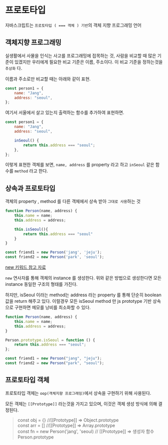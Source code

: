 # 프로토타입

자바스크립트는 `프로토타입 ( === 객체 ) 기반`의 객체 지향 프로그래밍 언어

## 객체지향 프로그래밍

실생활에서 사물을 인식는 사고를 프로그래밍에 접목하는 것, 사람을 비교할 때 많은 기준이 있겠지만 우리에게 필요한 비교 기준은 이름, 주소이다. 이 비교 기준을 정하는것을 `추상화` 다.

이름과 주소로만 비교할 때는 아래와 같이 표현.

```js
const person1 = {
    name: "Jang",
    address: "seoul",
};
```

여기서 서울에서 살고 있는지 출력하는 함수를 추가하여 표현하면.

```js
const person1 = {
    name: "Jang",
    address: "seoul",

    inSeoul() {
        return this.address === "seoul";
    },
};
```

이렇게 표현한 객체를 보면, `name, address` 를 property 라고 하고 `inSeoul` 같은 함수를 `method` 라고 한다.

## 상속과 프로토타입

객체의 property , method 를 다른 객체에서 상속 받아 `그대로 사용`하는 것

```js
function Person(name, address) {
    this.name = name;
    this.address = address;

    this.isSeoul(){
        return this.address === "seoul"
    }
}

const friend1 = new Person('jang', 'jeju');
const friend2 = new Person('park', 'seoul');
```

[new 키워드 참고 자료](https://developer.mozilla.org/ko/docs/Web/JavaScript/Reference/Operators/new)

`new` 연사자를 통해 객체의 instance 를 생성한다. 위와 같은 방법으로 생성한다면 모든 instance 동일한 구조의 형태를 가진다.

하지만, isSeoul 이라는 method는 address 라는 property 를 통해 단순히 boolean 값을 return 해주고 있다. 이럴경우 모든 isSeoul method 만 js prototype 기반 상속으로 구현하면 메모를 낭비를 최소화할 수 있다.

```js
function Person(name, address) {
    this.name = name;
    this.address = address;
}

Person.prototype.isSeoul = function () {
    return this.address === "seoul";
};

const friend1 = new Person("jang", "jeju");
const friend2 = new Person("park", "seoul");
```

## 프로토타입 객체

프로토타입 객체는 `oop(객체지향 프로그래밍)`에서 상속을 구현하기 위해 사용된다.

모든 객체는 `[[Prototype]]` 라는것을 가지고 있으며, 이것은 객체 생성 방식에 의해 결정된다.

> const obj = {} //[[Prototype]] => Object.prototype <br/>
> const arr = [] //[[Prototype]] => Array.prototype <br/>
> const fn = new Person('jang', 'seoul) // [[Prototype]] => 생성자 함수 Person.prototype

